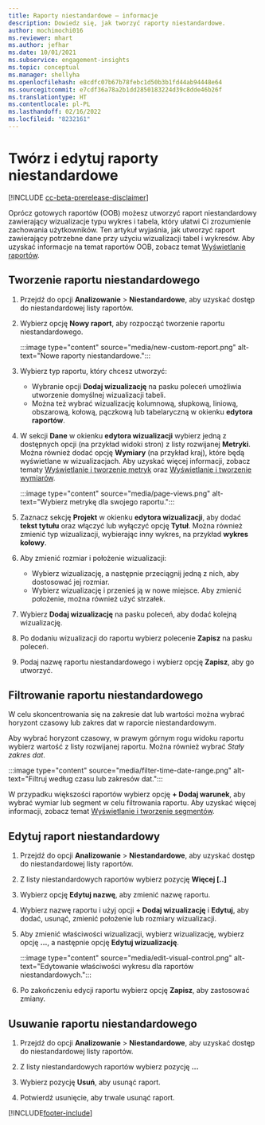 ```yaml
---
title: Raporty niestandardowe — informacje
description: Dowiedz się, jak tworzyć raporty niestandardowe.
author: mochimochi016
ms.reviewer: mhart
ms.author: jefhar
ms.date: 10/01/2021
ms.subservice: engagement-insights
ms.topic: conceptual
ms.manager: shellyha
ms.openlocfilehash: e8cdfc07b67b78febc1d50b3b1fd44ab94448e64
ms.sourcegitcommit: e7cdf36a78a2b1dd2850183224d39c8dde46b26f
ms.translationtype: HT
ms.contentlocale: pl-PL
ms.lasthandoff: 02/16/2022
ms.locfileid: "8232161"
---
```

# <a name="create-and-edit-custom-reports"></a>Twórz i edytuj raporty niestandardowe

[!INCLUDE [cc-beta-prerelease-disclaimer](includes/cc-beta-prerelease-disclaimer.md)]

Oprócz gotowych raportów (OOB) możesz utworzyć raport niestandardowy zawierający wizualizacje typu wykres i tabela, który ułatwi Ci zrozumienie zachowania użytkowników. Ten artykuł wyjaśnia, jak utworzyć raport zawierający potrzebne dane przy użyciu wizualizacji tabel i wykresów. Aby uzyskać informacje na temat raportów OOB, zobacz temat [Wyświetlanie raportów](view-reports.md).

## <a name="create-a-custom-report"></a>Tworzenie raportu niestandardowego

1. Przejdź do opcji **Analizowanie** > **Niestandardowe**, aby uzyskać dostęp do niestandardowej listy raportów.

1. Wybierz opcję **Nowy raport**, aby rozpocząć tworzenie raportu niestandardowego.

   :::image type="content" source="media/new-custom-report.png" alt-text="Nowe raporty niestandardowe.":::

1. Wybierz typ raportu, który chcesz utworzyć:

    - Wybranie opcji **Dodaj wizualizację** na pasku poleceń umożliwia utworzenie domyślnej wizualizacji tabeli.
    - Można też wybrać wizualizację kolumnową, słupkową, liniową, obszarową, kołową, pączkową lub tabelaryczną w okienku **edytora raportów**.

1. W sekcji **Dane** w okienku **edytora wizualizacji** wybierz jedną z dostępnych opcji (na przykład widoki stron) z listy rozwijanej **Metryki**. Można również dodać opcję **Wymiary** (na przykład kraj), które będą wyświetlane w wizualizacjach. Aby uzyskać więcej informacji, zobacz tematy [Wyświetlanie i tworzenie metryk](metrics.md) oraz [Wyświetlanie i tworzenie wymiarów](dimensions.md).

   :::image type="content" source="media/page-views.png" alt-text="Wybierz metrykę dla swojego raportu.":::

1. Zaznacz sekcję **Projekt** w okienku **edytora wizualizacji**, aby dodać **tekst tytułu** oraz włączyć lub wyłączyć opcję **Tytuł**.  Można również zmienić typ wizualizacji, wybierając inny wykres, na przykład **wykres kołowy**.

1. Aby zmienić rozmiar i położenie wizualizacji:
   - Wybierz wizualizację, a następnie przeciągnij jedną z nich, aby dostosować jej rozmiar.
   - Wybierz wizualizację i przenieś ją w nowe miejsce. Aby zmienić położenie, można również użyć strzałek.
1. Wybierz **Dodaj wizualizację** na pasku poleceń, aby dodać kolejną wizualizację.
1. Po dodaniu wizualizacji do raportu wybierz polecenie **Zapisz** na pasku poleceń.

1. Podaj nazwę raportu niestandardowego i wybierz opcję **Zapisz**, aby go utworzyć.
 
## <a name="filter-a-custom-report"></a>Filtrowanie raportu niestandardowego

W celu skoncentrowania się na zakresie dat lub wartości można wybrać horyzont czasowy lub zakres dat w raporcie niestandardowym.

Aby wybrać horyzont czasowy, w prawym górnym rogu widoku raportu wybierz wartość z listy rozwijanej raportu. Można również wybrać *Stały zakres dat*.

:::image type="content" source="media/filter-time-date-range.png" alt-text="Filtruj według czasu lub zakresów dat.":::

W przypadku większości raportów wybierz opcję **+ Dodaj warunek**, aby wybrać wymiar lub segment w celu filtrowania raportu. Aby uzyskać więcej informacji, zobacz temat [Wyświetlanie i tworzenie segmentów](segments.md).

## <a name="edit-a-custom-report"></a>Edytuj raport niestandardowy

1. Przejdź do opcji **Analizowanie** > **Niestandardowe**, aby uzyskać dostęp do niestandardowej listy raportów.

1. Z listy niestandardowych raportów wybierz pozycję **Więcej [..]** 

1. Wybierz opcję **Edytuj nazwę**, aby zmienić nazwę raportu.

1. Wybierz nazwę raportu i użyj opcji **+ Dodaj wizualizację** i **Edytuj**, aby dodać, usunąć, zmienić położenie lub rozmiary wizualizacji.

1. Aby zmienić właściwości wizualizacji, wybierz wizualizację, wybierz opcję **...**, a następnie opcję **Edytuj wizualizację**.

   :::image type="content" source="media/edit-visual-control.png" alt-text="Edytowanie właściwości wykresu dla raportów niestandardowych.":::

1. Po zakończeniu edycji raportu wybierz opcję **Zapisz**, aby zastosować zmiany. 

## <a name="delete-a-custom-report"></a>Usuwanie raportu niestandardowego

1. Przejdź do opcji **Analizowanie** > **Niestandardowe**, aby uzyskać dostęp do niestandardowej listy raportów.

1. Z listy niestandardowych raportów wybierz pozycję **...**

1. Wybierz pozycję **Usuń**, aby usunąć raport.

1. Potwierdź usunięcie, aby trwale usunąć raport.


[!INCLUDE[footer-include](../includes/footer-banner.md)]
